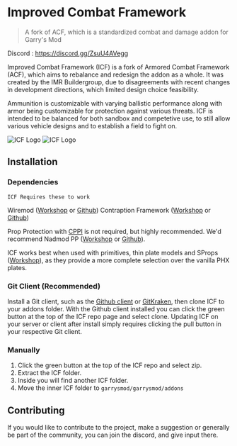 # Improved Combat Framework
> A fork of ACF, which is a standardized combat and damage addon for Garry's Mod

Discord : https://discord.gg/ZsuU4AVegg

Improved Combat Framework (ICF) is a fork of Armored Combat Framework (ACF), which aims to rebalance and redesign the addon as a whole. It was created by the IMR Buildergroup, due to disagreements with recent changes in development directions, which limited design choice feasibility.

Ammunition is customizable with varying ballistic performance along with armor being customizable for protection against various threats. ICF is intended to be balanced for both sandbox and competetive use, to still allow various vehicle designs and to establish a field to fight on.

![ICF Logo](icf-logo-dark.png#gh-light-mode-only)
![ICF Logo](icf-logo-light.png#gh-dark-mode-only)

## Installation

### Dependencies
    ICF Requires these to work

Wiremod ([Workshop](https://steamcommunity.com/workshop/filedetails/?id=160250458) or [Github](https://github.com/wiremod))
Contraption Framework ([Workshop](https://steamcommunity.com/sharedfiles/filedetails/?id=3154971187) or [Github](https://github.com/ACF-Team/CFW))

Prop Protection with [CPPI](http://ulyssesmod.net/archive/CPPI_v1-3.pdf) is not required, but highly recommended. We'd recommend Nadmod PP ([Workshop](https://steamcommunity.com/sharedfiles/filedetails/?id=159298542) or [Github](https://github.com/Nebual/NadmodPP)).

ICF works best when used with primitives, thin plate models and SProps ([Workshop](https://steamcommunity.com/sharedfiles/filedetails/?id=173482196)), as they provide a more complete selection over the vanilla PHX plates.


### Git Client (Recommended)

Install a Git client, such as the [Github client](https://desktop.github.com/) or [GitKraken](https://www.gitkraken.com/), then clone ICF to your addons folder. With the Github client installed you can click the green button at the top of the ICF repo page and select clone. Updating ICF on your server or client after install simply requires clicking the pull button in your respective Git client.

### Manually

1. Click the green button at the top of the ICF repo and select zip.
2. Extract the ICF folder.
3. Inside you will find another ICF folder.
4. Move the inner ICF folder to `garrysmod/garrysmod/addons`

## Contributing

If you would like to contribute to the project, make a suggestion or generally be part of the community, you can join the discord, and give input there.
